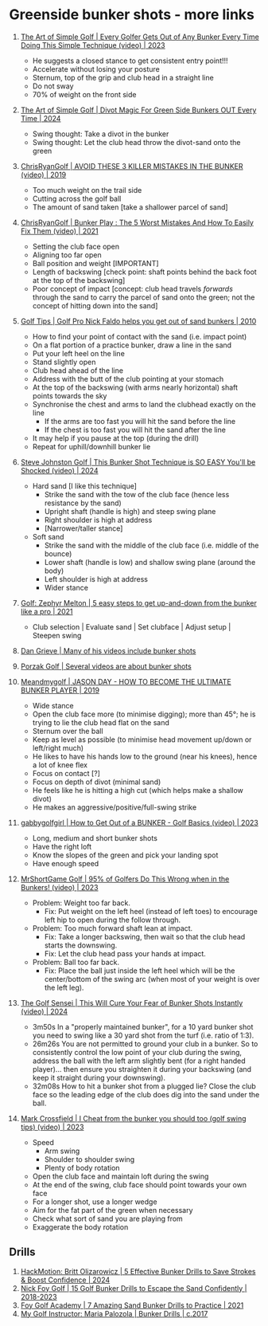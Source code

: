 # Greenside bunker shots - more links


1. [The Art of Simple Golf | Every Golfer Gets Out of Any Bunker Every Time Doing This Simple Technique (video) | 2023](https://www.youtube.com/watch?v=k4AsDHJpzu4)
   - He suggests a closed stance to get consistent entry point!!!
   - Accelerate without losing your posture
   - Sternum, top of the grip and club head in a straight line
   - Do not sway
   - 70% of weight on the front side

1. [The Art of Simple Golf | Divot Magic For Green Side Bunkers OUT Every Time | 2024](https://www.youtube.com/watch?v=NJiiFZQLQaI)
   - Swing thought: Take a divot in the bunker
   - Swing thought: Let the club head throw the divot-sand onto the green

1. [ChrisRyanGolf | AVOID THESE 3 KILLER MISTAKES IN THE BUNKER (video) | 2019](https://www.youtube.com/watch?v=U_kfhg4mBZM)
   - Too much weight on the trail side
   - Cutting across the golf ball
   - The amount of sand taken [take a shallower parcel of sand]

1. [ChrisRyanGolf | Bunker Play : The 5 Worst Mistakes And How To Easily Fix Them (video) | 2021](https://www.youtube.com/watch?v=VDZapXxnnlo)
   - Setting the club face open
   - Aligning too far open
   - Ball position and weight [IMPORTANT]
   - Length of backswing [check point: shaft points behind the back foot at the top of the backswing]
   - Poor concept of impact [concept: club head travels *forwards* through the sand to carry the parcel
     of sand onto the green; not the concept of hitting down into the sand]

1. [Golf Tips | Golf Pro Nick Faldo helps you get out of sand bunkers | 2010](https://www.youtube.com/watch?v=fiFDnHmCG2Y)
   - How to find your point of contact with the sand (i.e. impact point)
   - On a flat portion of a practice bunker, draw a line in the sand
   - Put your left heel on the line
   - Stand slightly open
   - Club head ahead of the line
   - Address with the butt of the club pointing at your stomach
   - At the top of the backswing (with arms nearly horizontal) shaft points towards the sky
   - Synchronise the chest and arms to land the clubhead exactly on the line
     * If the arms are too fast you will hit the sand before the line
     * If the chest is too fast you will hit the sand after the line
   - It may help if you pause at the top (during the drill)
   - Repeat for uphill/downhill bunker lie

1. [Steve Johnston Golf | This Bunker Shot Technique is SO EASY You'll be Shocked (video) | 2024](https://www.youtube.com/watch?v=Vw7kMe9Cu3Y)
   - Hard sand [I like this technique]
     * Strike the sand with the tow of the club face (hence less resistance by the sand)
     * Upright shaft (handle is high) and steep swing plane
     * Right shoulder is high at address
     * [Narrower/taller stance]
   - Soft sand
     * Strike the sand with the middle of the club face (i.e. middle of the bounce)
     * Lower shaft (handle is low) and shallow swing plane (around the body)
     * Left shoulder is high at address
     * Wider stance

1. [Golf: Zephyr Melton | 5 easy steps to get up-and-down from the bunker like a pro | 2021](https://golf.com/instruction/bunker-shots/how-to-hit-bunker-shot-five-tips/)
   - Club selection | Evaluate sand | Set clubface | Adjust setup | Steepen swing

1. [Dan Grieve | Many of his videos include bunker shots](Links_DanGrieve.md)
1. [Porzak Golf | Several videos are about bunker shots](Links_PorzakGolf.md)

1. [Meandmygolf | JASON DAY - HOW TO BECOME THE ULTIMATE BUNKER PLAYER | 2019](https://www.youtube.com/watch?v=Om7e1l0rDUA&t=4m18s)
   - Wide stance
   - Open the club face more (to minimise digging); more than 45°; he is trying to lie the club head flat on the sand
   - Sternum over the ball
   - Keep as level as possible (to minimise head movement up/down or left/right much)
   - He likes to have his hands low to the ground (near his knees), hence a lot of knee flex
   - Focus on contact [?]
   - Focus on depth of divot (minimal sand)
   - He feels like he is hitting a high cut (which helps make a shallow divot)
   - He makes an aggressive/positive/full-swing strike

1. [gabbygolfgirl | How to Get Out of a BUNKER - Golf Basics (video) | 2023](https://www.youtube.com/watch?v=Bzd_NS8l2bA)
   - Long, medium and short bunker shots
   - Have the right loft
   - Know the slopes of the green and pick your landing spot
   - Have enough speed

1. [MrShortGame Golf | 95% of Golfers Do This Wrong when in the Bunkers! (video) | 2023](https://www.youtube.com/watch?v=ivle23paCQk)
   - Problem: Weight too far back.
     * Fix: Put weight on the left heel (instead of left toes) to encourage left hip to open during the follow through.
   - Problem: Too much forward shaft lean at impact.
     * Fix: Take a longer backswing, then wait so that the club head starts the downswing.
     * Fix: Let the club head pass your hands at impact.
   - Problem: Ball too far back.
     * Fix: Place the ball just inside the left heel which will be the center/bottom of the swing arc (when most of your weight is over the left leg).

1. [The Golf Sensei | This Will Cure Your Fear of Bunker Shots Instantly (video) | 2024](https://www.youtube.com/watch?v=e_n5JsNeokA)
   - 3m50s In a "properly maintained bunker", for a 10 yard bunker shot you need to swing like a 30 yard shot from the turf (i.e. ratio of 1:3).
   - 26m26s You are not permitted to ground your club in a bunker. So to consistently control the low point of your club during the swing,
     address the ball with the left arm slightly bent (for a right handed player)... then ensure you straighten it during your backswing
     (and keep it straight during your downswing).
   - 32m08s How to hit a bunker shot from a plugged lie? Close the club face so the leading edge of the club does dig into the sand under the ball.

1. [Mark Crossfield | I Cheat from the bunker you should too (golf swing tips) (video) | 2023](https://www.youtube.com/watch?v=mN7AH1bJ0WM)
   - Speed
     * Arm swing
     * Shoulder to shoulder swing
     * Plenty of body rotation
   - Open the club face and maintain loft during the swing
   - At the end of the swing, club face should point towards your own face
   - For a longer shot, use a longer wedge
   - Aim for the fat part of the green when necessary
   - Check what sort of sand you are playing from
   - Exaggerate the body rotation


## Drills

1. [HackMotion: Britt Olizarowicz | 5 Effective Bunker Drills to Save Strokes & Boost Confidence | 2024](https://hackmotion.com/golf-bunker-shot-drills/)
1. [Nick Foy Golf | 15 Golf Bunker Drills to Escape the Sand Confidently | 2018-2023](https://nickfoygolf.com/golf-bunker-drills/)
1. [Foy Golf Academy | 7 Amazing Sand Bunker Drills to Practice | 2021](https://foygolfacademy.com/sand-bunker-practice-drills/)
1. [My Golf Instructor: Maria Palozola | Bunker Drills | c.2017](https://www.mygolfinstructor.com/instruction/bunkers/drills/)

